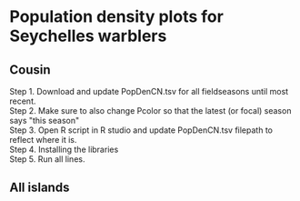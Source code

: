 # Population density plots for Seychelles warblers

## Cousin 
Step 1. Download and update PopDenCN.tsv for all fieldseasons until most recent.  
Step 2. Make sure to also change Pcolor so that the latest (or focal) season says "this season"  
Step 3. Open R script in R studio and update PopDenCN.tsv filepath to reflect where it is.  
Step 4. Installing the libraries  
Step 5. Run all lines.  

## All islands
